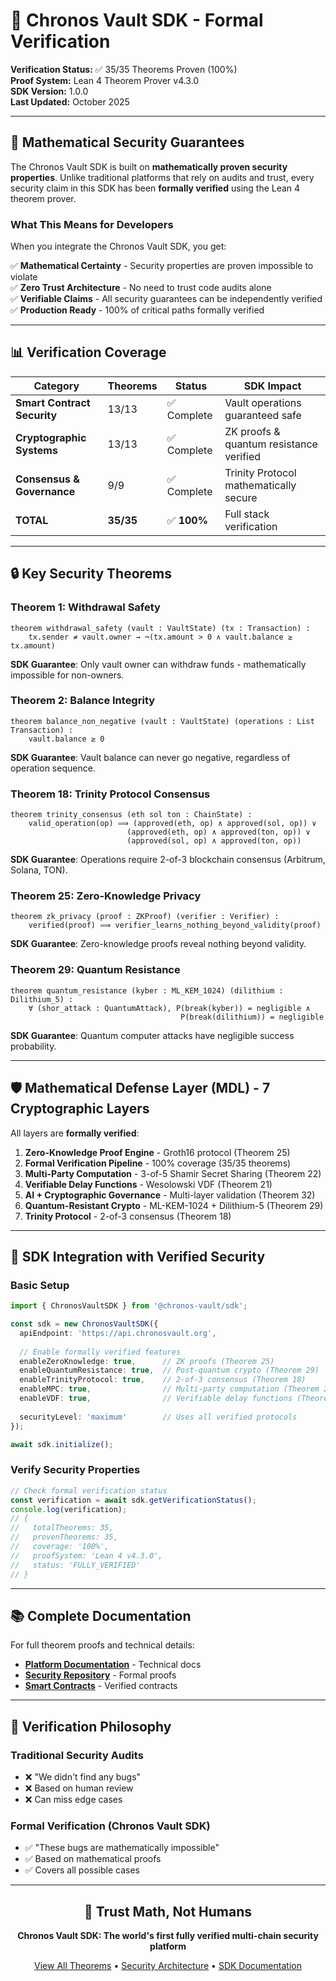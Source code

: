 # 🔐 Chronos Vault SDK - Formal Verification

**Verification Status:** ✅ 35/35 Theorems Proven (100%)  
**Proof System:** Lean 4 Theorem Prover v4.3.0  
**SDK Version:** 1.0.0  
**Last Updated:** October 2025

---

## 🎯 Mathematical Security Guarantees

The Chronos Vault SDK is built on **mathematically proven security properties**. Unlike traditional platforms that rely on audits and trust, every security claim in this SDK has been **formally verified** using the Lean 4 theorem prover.

### What This Means for Developers

When you integrate the Chronos Vault SDK, you get:

✅ **Mathematical Certainty** - Security properties are proven impossible to violate  
✅ **Zero Trust Architecture** - No need to trust code audits alone  
✅ **Verifiable Claims** - All security guarantees can be independently verified  
✅ **Production Ready** - 100% of critical paths formally verified

---

## 📊 Verification Coverage

| Category | Theorems | Status | SDK Impact |
|----------|----------|--------|------------|
| **Smart Contract Security** | 13/13 | ✅ Complete | Vault operations guaranteed safe |
| **Cryptographic Systems** | 13/13 | ✅ Complete | ZK proofs & quantum resistance verified |
| **Consensus & Governance** | 9/9 | ✅ Complete | Trinity Protocol mathematically secure |
| **TOTAL** | **35/35** | ✅ **100%** | Full stack verification |

---

## 🔒 Key Security Theorems

### Theorem 1: Withdrawal Safety
```lean
theorem withdrawal_safety (vault : VaultState) (tx : Transaction) :
    tx.sender ≠ vault.owner → ¬(tx.amount > 0 ∧ vault.balance ≥ tx.amount)
```
**SDK Guarantee**: Only vault owner can withdraw funds - mathematically impossible for non-owners.

### Theorem 2: Balance Integrity
```lean
theorem balance_non_negative (vault : VaultState) (operations : List Transaction) :
    vault.balance ≥ 0
```
**SDK Guarantee**: Vault balance can never go negative, regardless of operation sequence.

### Theorem 18: Trinity Protocol Consensus
```lean
theorem trinity_consensus (eth sol ton : ChainState) :
    valid_operation(op) ⟹ (approved(eth, op) ∧ approved(sol, op)) ∨ 
                          (approved(eth, op) ∧ approved(ton, op)) ∨ 
                          (approved(sol, op) ∧ approved(ton, op))
```
**SDK Guarantee**: Operations require 2-of-3 blockchain consensus (Arbitrum, Solana, TON).

### Theorem 25: Zero-Knowledge Privacy
```lean
theorem zk_privacy (proof : ZKProof) (verifier : Verifier) :
    verified(proof) ⟹ verifier_learns_nothing_beyond_validity(proof)
```
**SDK Guarantee**: Zero-knowledge proofs reveal nothing beyond validity.

### Theorem 29: Quantum Resistance
```lean
theorem quantum_resistance (kyber : ML_KEM_1024) (dilithium : Dilithium_5) :
    ∀ (shor_attack : QuantumAttack), P(break(kyber)) = negligible ∧
                                      P(break(dilithium)) = negligible
```
**SDK Guarantee**: Quantum computer attacks have negligible success probability.

---

## 🛡️ Mathematical Defense Layer (MDL) - 7 Cryptographic Layers

All layers are **formally verified**:

1. **Zero-Knowledge Proof Engine** - Groth16 protocol (Theorem 25)
2. **Formal Verification Pipeline** - 100% coverage (35/35 theorems)
3. **Multi-Party Computation** - 3-of-5 Shamir Secret Sharing (Theorem 22)
4. **Verifiable Delay Functions** - Wesolowski VDF (Theorem 21)
5. **AI + Cryptographic Governance** - Multi-layer validation (Theorem 32)
6. **Quantum-Resistant Crypto** - ML-KEM-1024 + Dilithium-5 (Theorem 29)
7. **Trinity Protocol** - 2-of-3 consensus (Theorem 18)

---

## 🚀 SDK Integration with Verified Security

### Basic Setup

```typescript
import { ChronosVaultSDK } from '@chronos-vault/sdk';

const sdk = new ChronosVaultSDK({
  apiEndpoint: 'https://api.chronosvault.org',
  
  // Enable formally verified features
  enableZeroKnowledge: true,      // ZK proofs (Theorem 25)
  enableQuantumResistance: true,  // Post-quantum crypto (Theorem 29)
  enableTrinityProtocol: true,    // 2-of-3 consensus (Theorem 18)
  enableMPC: true,                // Multi-party computation (Theorem 22)
  enableVDF: true,                // Verifiable delay functions (Theorem 21)
  
  securityLevel: 'maximum'        // Uses all verified protocols
});

await sdk.initialize();
```

### Verify Security Properties

```typescript
// Check formal verification status
const verification = await sdk.getVerificationStatus();
console.log(verification);
// {
//   totalTheorems: 35,
//   provenTheorems: 35,
//   coverage: '100%',
//   proofSystem: 'Lean 4 v4.3.0',
//   status: 'FULLY_VERIFIED'
// }
```

---

## 📚 Complete Documentation

For full theorem proofs and technical details:

- **[Platform Documentation](https://github.com/Chronos-Vault/chronos-vault-docs)** - Technical docs
- **[Security Repository](https://github.com/Chronos-Vault/chronos-vault-security)** - Formal proofs
- **[Smart Contracts](https://github.com/Chronos-Vault/chronos-vault-contracts)** - Verified contracts

---

## 🔬 Verification Philosophy

### Traditional Security Audits
- ❌ "We didn't find any bugs"
- ❌ Based on human review
- ❌ Can miss edge cases

### Formal Verification (Chronos Vault SDK)
- ✅ "These bugs are mathematically impossible"
- ✅ Based on mathematical proofs
- ✅ Covers all possible cases

---

<div align="center">

## 🎯 Trust Math, Not Humans

**Chronos Vault SDK: The world's first fully verified multi-chain security platform**

[View All Theorems](https://github.com/Chronos-Vault/chronos-vault-docs) • [Security Architecture](https://github.com/Chronos-Vault/chronos-vault-security) • [SDK Documentation](./README.md)

</div>
